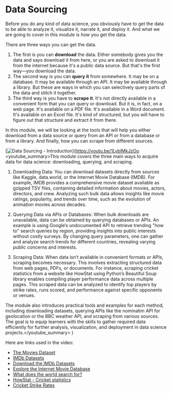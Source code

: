 # Data Sourcing

Before you do any kind of data science, you obviously have to get the data to be able to analyze it, visualize it, narrate it, and deploy it.
And what we are going to cover in this module is how you get the data.

There are three ways you can get the data.

1. The first is you can **download** the data. Either somebody gives you the data and says download it from here, or you are asked to download it from the internet because it's a public data source. But that's the first way—you download the data.
2. The second way is you can **query it** from somewhere. It may be on a database. It may be available through an API. It may be available through a library. But these are ways in which you can selectively query parts of the data and stitch it together.
3. The third way is you have to **scrape it**. It's not directly available in a convenient form that you can query or download. But it is, in fact, on a web page. It's available on a PDF file. It's available in a Word document. It's available on an Excel file. It's kind of structured, but you will have to figure out that structure and extract it from there.

In this module, we will be looking at the tools that will help you either download from a data source or query from an API or from a database or from a library. And finally, how you can scrape from different sources.

[![Data Sourcing - Introduction](https://i.ytimg.com/vi_webp/1LyblMkJzOo/sddefault.webp)](https://youtu.be/1LyblMkJzOo
<youtube_summary>This module covers the three main ways to acquire data for data science: downloading, querying, and scraping.

1. Downloading Data: You can download datasets directly from sources like Kaggle, data.world, or the Internet Movie Database (IMDB). For example, IMDB provides a comprehensive movie dataset available as gzipped TSV files, containing detailed information about movies, actors, directors, and crew. Analyzing such bulk data allows insights like movie ratings, popularity, and trends over time, such as the evolution of animation movies across decades.

2. Querying Data via APIs or Databases: When bulk downloads are unavailable, data can be obtained by querying databases or APIs. An example is using Google’s undocumented API to retrieve trending "how to" search queries by region, providing insights into public interests without costly surveys. By changing query parameters, one can gather and analyze search trends for different countries, revealing varying public concerns and interests.

3. Scraping Data: When data isn’t available in convenient formats or APIs, scraping becomes necessary. This involves extracting structured data from web pages, PDFs, or documents. For instance, scraping cricket statistics from a website like HowStat using Python’s Beautiful Soup library enables compiling player performance data across multiple pages. This scraped data can be analyzed to identify top players by strike rates, runs scored, and performance against specific opponents or venues.

The module also introduces practical tools and examples for each method, including downloading datasets, querying APIs like the nominatim API for geolocation or the BBC weather API, and scraping from various sources. The goal is to equip learners with the skills to gather required data efficiently for further analysis, visualization, and deployment in data science projects.</youtube_summary>
)

Here are links used in the video:

- [The Movies Dataset](https://www.kaggle.com/rounakbanik/the-movies-dataset)
- [IMDb Datasets](https://imdb.com/interfaces/)
- [Download the IMDb Datasets](https://datasets.imdbws.com/)
- [Explore the Internet Movie Database](https://gramener.com/imdb/)
- [What does the world search for?](https://gramener.com/search/)
- [HowStat - Cricket statistics](https://howstat.com/cricket/home.asp)
- [Cricket Strike Rates](https://gramener.com/cricket/)
